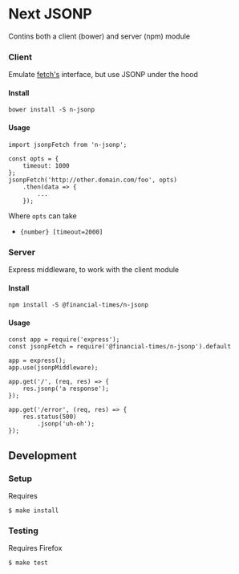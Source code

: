 # Next JSONP

Contins both a client (bower) and server (npm) module

### Client

Emulate [fetch's](https://developer.mozilla.org/en-US/docs/Web/API/Fetch_API) interface, but use JSONP under the hood

#### Install

    bower install -S n-jsonp

#### Usage

    import jsonpFetch from 'n-jsonp';

    const opts = {
        timeout: 1000
    };
    jsonpFetch('http://other.domain.com/foo', opts)
        .then(data => {
            ...
        });

Where `opts` can take

 * `{number} [timeout=2000]`

### Server

Express middleware, to work with the client module

#### Install

    npm install -S @financial-times/n-jsonp

#### Usage

    const app = require('express');
    const jsonpFetch = require('@financial-times/n-jsonp').default

    app = express();
    app.use(jsonpMiddleware);
    
    app.get('/', (req, res) => {
        res.jsonp('a response');
    });
    
    app.get('/error', (req, res) => {
        res.status(500)
            .jsonp('uh-oh');
    });

## Development

### Setup

Requires

    $ make install

### Testing

Requires Firefox

    $ make test
